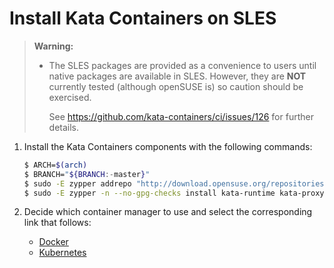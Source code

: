 # Install Kata Containers on SLES

> **Warning:**
>
> - The SLES packages are provided as a convenience to users until native
>   packages are available in SLES. However, they are **NOT** currently tested
>   (although openSUSE is) so caution should be exercised.
>
>   See https://github.com/kata-containers/ci/issues/126 for further details.

1. Install the Kata Containers components with the following commands:

   ```bash
   $ ARCH=$(arch)
   $ BRANCH="${BRANCH:-master}"
   $ sudo -E zypper addrepo "http://download.opensuse.org/repositories/home:/katacontainers:/releases:/${ARCH}:/${BRANCH}/SLE_12_SP3/home:katacontainers:releases:${ARCH}:${BRANCH}.repo"
   $ sudo -E zypper -n --no-gpg-checks install kata-runtime kata-proxy kata-shim
   ```

2. Decide which container manager to use and select the corresponding link that follows:

   - [Docker](docker/sles-docker-install.md)
   - [Kubernetes](https://github.com/kata-containers/documentation/blob/master/Developer-Guide.md#run-kata-containers-with-kubernetes)
